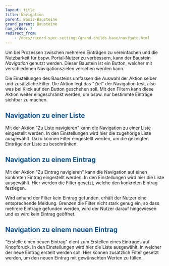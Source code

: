 ```yaml
---
layout: title
title: Navigation
parent: Basis-Bausteine
grand_parent: Bausteine
nav_order: 7
redirect_from:
    - /docs/record-spec-settings/grand-childs-base/navigate.html
---
```


Um bei Prozessen zwischen mehreren Einträgen zu vereinfachen und die Nutzbarkeit für bspw. Portal-Nutzer zu verbessern, kann der Baustein _Navigation_ genutzt werden. Dieser Baustein ist ein Button, welcher mit verschiedenen Navigationszielen versehen werden kann.

Die Einstellungen des Bausteins umfassen die Auswahl der Aktion selber und zusätzliche Filter.
Die Aktion legt das "Ziel" der Navigation fest, also was bei Klick auf den Button geschehen soll.
Mit den Filtern kann diese Aktion weiter eingeschränkt werden, um bspw. nur bestimmte Einträge sichtbar zu machen.

## <span style="color:#0b5394">**Navigation zu einer Liste**</span>

Mit der Aktion "Zu Liste navigieren" kann die Navigation zu einer Liste eingestellt werden. In den Einstellungen wird hier die zugehörige
Liste ausgewählt. Dazu können Filter eingestellt werden, um die gezeigten Einträge der Liste zu beschränken.

## <span style="color:#0b5394">**Navigation zu einem Eintrag**</span>

Mit der Aktion "Zu Eintrag navigieren" kann die Navigation auf einen konkreten Eintrag eingestellt werden.
In den Einstellungen wird hier die Liste ausgewählt. Hier werden die Filter gesetzt, welche den konkreten Eintrag festlegen.

Wird anhand der Filter kein Eintrag gefunden, erhält der Nutzer eine entsprechende Meldung.
Grenzen die Filter nicht stark genug ein, so dass mehrere Einträge gefunden werden,
wird der Nutzer darauf hingewiesen und es wird kein Eintrag geöffnet.

## <span style="color:#0b5394">**Navigation zu einem neuen Eintrag**</span>

"Erstelle einen neuen Eintrag" dient zum Erstellen eines Eintrages auf Knopfdruck.
In den Einstellungen wird hier die Liste ausgewählt, in welcher der neue Eintrag erstellt werden soll.
Hier können zusätzlich Filter gesetzt werden, um den neuen Eintrag mit gewünschten Werten zu füllen.
